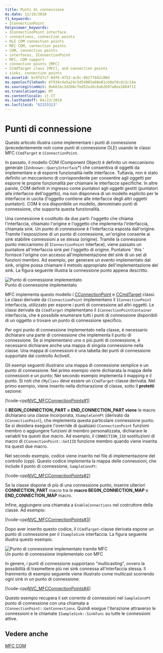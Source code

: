 ```yaml
---
title: Punti di connessione
ms.date: 11/19/2018
f1_keywords:
- IConnectionPoint
helpviewer_keywords:
- IConnectionPoint interface
- connections, connection points
- OLE COM connection points
- MFC COM, connection points
- COM, connection points
- interfaces, IConnectionPoint
- MFC, COM support
- connection points [MFC]
- CCmdTarget class [MFC], and connection points
- sinks, connection points
ms.assetid: bc9fd7c7-8df6-4752-ac8c-0b177442c88d
ms.openlocfilehash: 6f934c4a5a24c5d54805a60e81cb0afdcdc2c14a
ms.sourcegitcommit: 0ab61bc3d2b6cfbd52a16c6ab2b97a8ea1864f12
ms.translationtype: MT
ms.contentlocale: it-IT
ms.lasthandoff: 04/23/2019
ms.locfileid: "62153313"
---
```

# <a name="connection-points"></a>Punti di connessione

Questo articolo illustra come implementare i punti di connessione (precedentemente noti come punti di connessione OLE) usando le classi MFC `CCmdTarget` e `CConnectionPoint`.

In passato, il modello COM (Component Object) è definito un meccanismo generale (`IUnknown::QueryInterface`*) che consentiva di oggetti da implementare e di esporre funzionalità nelle interfacce. Tuttavia, non è stato definito un meccanismo di corrispondente per consentire agli oggetti per esporre le proprie funzionalità per chiamare le interfacce specifiche. In altre parole, COM definiti in ingresso come puntatori agli oggetti gestiti (puntatori alle interfacce dell'oggetto), ma non disponeva di un modello esplicito per le interfacce in uscita (l'oggetto contiene alle interfacce degli altri oggetti puntatori). COM è ora disponibile un modello, denominato punti di connessione, che supporta questa funzionalità.

Una connessione è costituito da due parti: l'oggetto che chiama l'interfaccia, chiamato l'origine e l'oggetto che implementa l'interfaccia, chiamata sink. Un punto di connessione è l'interfaccia esposta dall'origine. Tramite l'esposizione di un punto di connessione, un'origine consente ai sink stabilire connessioni a se stessa (origine). Tramite la connessione punto meccanismo (il `IConnectionPoint` interface), viene passato un puntatore all'interfaccia sink per l'oggetto di origine. Puntatore ' this ' fornisce l'origine con accesso all'implementazione del sink di un set di funzioni membro. Ad esempio, per generare un evento implementato dal sink, origine possa chiamare il metodo appropriato dell'implementazione del sink. La figura seguente illustra la connessione punto appena descritto.

![Punto di connessione implementato](../mfc/media/vc37lh1.gif "punto di connessione implementato") <br/>
Punto di connessione implementato

MFC implementa questo modello i [CConnectionPoint](../mfc/reference/cconnectionpoint-class.md) e [CCmdTarget](../mfc/reference/ccmdtarget-class.md) classi. Le classi derivate da `CConnectionPoint` implementano il `IConnectionPoint` interfaccia, utilizzato per esporre i punti di connessione ad altri oggetti. Le classi derivate da `CCmdTarget` implementano il `IConnectionPointContainer` interfaccia, che è possibile enumerare tutti i punti di connessione disponibili di un oggetto o trovare un punto di connessione specifico.

Per ogni punto di connessione implementato nella classe, è necessario dichiarare una parte di connessione che implementa il punto di connessione. Se si implementano uno o più punti di connessione, è necessario dichiarare anche una mappa di singola connessione nella classe. Una mappa di connessioni è una tabella dei punti di connessione supportate dal controllo ActiveX.

Gli esempi seguenti illustrano una mappa di connessione semplice e un punto di connessione. Nel primo esempio viene dichiarata la mappa delle connessioni e un punto; Nel secondo esempio implementa il mapping e il punto. Si noti che `CMyClass` deve essere un `CCmdTarget`-classe derivata. Nel primo esempio, viene inserito nella dichiarazione di classe, sotto il **protetti** sezione:

[!code-cpp[NVC_MFCConnectionPoints#1](../mfc/codesnippet/cpp/connection-points_1.h)]

Il **BEGIN_CONNECTION_PART** e **END_CONNECTION_PART viene** le macro dichiarano una classe incorporata, `XSampleConnPt` (derivato da `CConnectionPoint`), che implementa questa particolare connessione punto. Se si desidera eseguire l'override di qualsiasi `CConnectionPoint` funzioni membro o aggiungere funzioni di membro personalizzata, dichiarare le variabili tra questi due macro. Ad esempio, il `CONNECTION_IID` sostituzioni di macro di `CConnectionPoint::GetIID` funzione membro quando viene inserita tra questi due macro.

Nel secondo esempio, codice viene inserito nel file di implementazione del controllo (cpp). Questo codice implementa la mappa delle connessioni, che include il punto di connessione, `SampleConnPt`:

[!code-cpp[NVC_MFCConnectionPoints#2](../mfc/codesnippet/cpp/connection-points_2.cpp)]

Se la classe dispone di più di una connessione punto, inserire ulteriori **CONNECTION_PART** macro tra le **macro BEGIN_CONNECTION_MAP** e **END_CONNECTION_MAP** macro.

Infine, aggiungere una chiamata a `EnableConnections` nel costruttore della classe. Ad esempio:

[!code-cpp[NVC_MFCConnectionPoints#3](../mfc/codesnippet/cpp/connection-points_3.cpp)]

Dopo aver inserito questo codice, il `CCmdTarget`-classe derivata espone un punto di connessione per il `ISampleSink` interfaccia. La figura seguente illustra questo esempio.

![Punto di connessione implementato tramite MFC](../mfc/media/vc37lh2.gif "punto di connessione implementato tramite MFC") <br/>
Un punto di connessione implementato con MFC

In genere, i punti di connessione supportano "multicasting", ovvero la possibilità di trasmettere più nei sink connessa all'interfaccia stessa. Il frammento di esempio seguente viene illustrato come multicast scorrendo ogni sink in un punto di connessione:

[!code-cpp[NVC_MFCConnectionPoints#4](../mfc/codesnippet/cpp/connection-points_4.cpp)]

Questo esempio recupera il set corrente di connessioni nel `SampleConnPt` punto di connessione con una chiamata a `CConnectionPoint::GetConnections`. Quindi esegue l'iterazione attraverso le connessioni e le chiamate `ISampleSink::SinkFunc` su tutte le connessioni attive.

## <a name="see-also"></a>Vedere anche

[MFC COM](../mfc/mfc-com.md)
